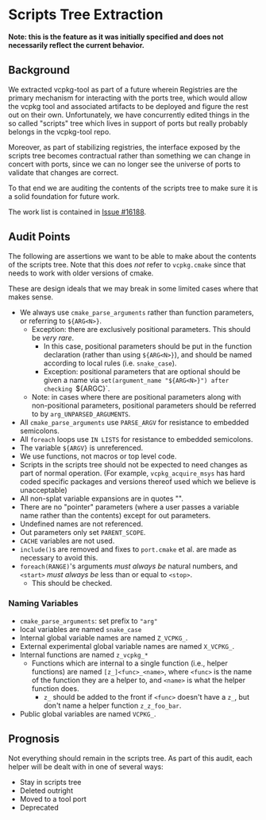 # Scripts Tree Extraction

**Note: this is the feature as it was initially specified and does not necessarily reflect the current behavior.**

## Background

We extracted vcpkg-tool as part of a future wherein Registries are the primary mechanism for interacting with the ports tree, which would allow the vcpkg tool and associated artifacts to be deployed and figure the rest out on their own. Unfortunately, we have concurrently edited things in the so called "scripts" tree which lives in support of ports but really probably belongs in the vcpkg-tool repo.

Moreover, as part of stabilizing registries, the interface exposed by the scripts tree becomes contractual rather than something we can change in concert with ports, since we can no longer see the universe of ports to validate that changes are correct.

To that end we are auditing the contents of the scripts tree to make sure it is a solid foundation for future work.

The work list is contained in [Issue #16188].

[Issue #16188]: https://github.com/microsoft/vcpkg/issues/16188

## Audit Points

The following are assertions we want to be able to make about the contents of the scripts tree. Note that this does *not* refer to `vcpkg.cmake` since that needs to work with older versions of cmake.

These are design ideals that we may break in some limited cases where that makes sense.

- We always use `cmake_parse_arguments` rather than function parameters, or referring to `${ARG<N>}`.
  - Exception: there are exclusively positional parameters. This should be _very rare_.
    - In this case, positional parameters should be put in the function declaration
      (rather than using `${ARG<N>}`), and should be named according to local rules
      (i.e. `snake_case`).
    - Exception: positional parameters that are optional should be given a name via
      `set(argument_name "${ARG<N>}") after checking `${ARGC}`.
  - Note: in cases where there are positional parameters along with non-positional parameters, positional parameters should be referred to by `arg_UNPARSED_ARGUMENTS`.
- All `cmake_parse_arguments` use `PARSE_ARGV` for resistance to embedded semicolons.
- All `foreach` loops use `IN LISTS` for resistance to embedded semicolons.
- The variable `${ARGV}` is unreferenced.
- We use functions, not macros or top level code.
- Scripts in the scripts tree should not be expected to need changes as part of normal operation. (For example, `vcpkg_acquire_msys` has hard coded specific packages and versions thereof used which we believe is unacceptable)
- All non-splat variable expansions are in quotes "".
- There are no "pointer" parameters (where a user passes a variable name rather than the contents) except for out parameters.
- Undefined names are not referenced.
- Out parameters only set `PARENT_SCOPE`.
- `CACHE` variables are not used.
- `include()`s are removed and fixes to `port.cmake` et al. are made as necessary to avoid this.
- `foreach(RANGE)`'s arguments _must always be_ natural numbers, and `<start>` _must always be_ less than or equal to `<stop>`.
  - This should be checked.

### Naming Variables

- `cmake_parse_arguments`: set prefix to `"arg"`
- local variables are named `snake_case`
- Internal global variable names are named `Z_VCPKG_`.
- External experimental global variable names are named `X_VCPKG_`.
- Internal functions are named `z_vcpkg_*`
  - Functions which are internal to a single function (i.e., helper functions)
    are named `[z_]<func>_<name>`, where `<func>` is the name of the function they are
    a helper to, and `<name>` is what the helper function does.
    - `z_` should be added to the front if `<func>` doesn't have a `z_`,
      but don't name a helper function `z_z_foo_bar`.
- Public global variables are named `VCPKG_`.

## Prognosis

Not everything should remain in the scripts tree. As part of this audit, each helper will be dealt with in one of several ways:

- Stay in scripts tree
- Deleted outright
- Moved to a tool port
- Deprecated
